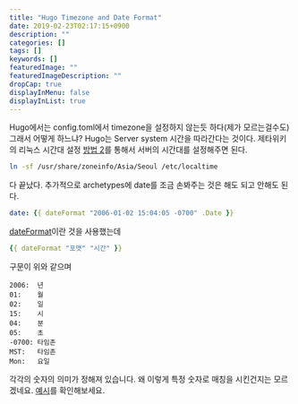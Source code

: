 ```yaml
---
title: "Hugo Timezone and Date Format"
date: 2019-02-23T02:17:15+0900
description: ""
categories: []
tags: []
keywords: []
featuredImage: ""
featuredImageDescription: ""
dropCap: true
displayInMenu: false
displayInList: true
---
```


Hugo에서는 config.toml에서 timezone을 설정하지 않는듯 하다(제가 모르는걸수도)
그래서 어떻게 하느냐? Hugo는 Server system 시간을 따라간다는 것이다.
제타위키의 리눅스 시간대 설정 <a href="https://zetawiki.com/wiki/리눅스_KST_시간대_설정#.EB.B0.A9.EB.B2.95_2" target="_blank">방법 2</a>를 통해서 서버의 시간대를 설정해주면 된다.
```bash
ln -sf /usr/share/zoneinfo/Asia/Seoul /etc/localtime
```

다 끝났다.
추가적으로 archetypes에 date를 조금 손봐주는 것은 해도 되고 안해도 된다.

```yaml
date: {{ dateFormat "2006-01-02 15:04:05 -0700" .Date }}
```
<a href="https://gohugo.io/functions/dateformat/" target="_blank">dateFormat</a>이란 것을 사용했는데
```yaml
{{ dateFormat "포맷" "시간" }}
```
구문이 위와 같으며
```markup
2006:  년
01:    월
02:    일
15:    시
04:    분
05:    초
-0700: 타임존
MST:   타임존
Mon:   요일
```
각각의 숫자의 의미가 정해져 있습니다. 왜 이렇게 특정 숫자로 매칭을 시킨건지는 모르겠네요.
<a href="https://gohugohq.com/howto/hugo-dateformat/" target="_blank">예시</a>를 확인해보세요.
